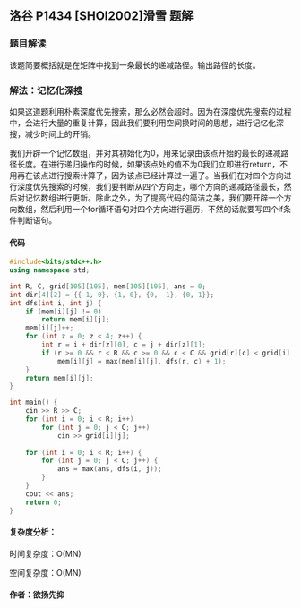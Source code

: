 ## 洛谷 P1434 [SHOI2002]滑雪 题解

### 题目解读

该题简要概括就是在矩阵中找到一条最长的递减路径。输出路径的长度。

### 解法：记忆化深搜

如果这道题利用朴素深度优先搜索，那么必然会超时。因为在深度优先搜索的过程中，会进行大量的重复计算，因此我们要利用空间换时间的思想，进行记忆化深搜，减少时间上的开销。

我们开辟一个记忆数组，并对其初始化为0，用来记录由该点开始的最长的递减路径长度。在进行递归操作的时候，如果该点处的值不为0我们立即进行return，不用再在该点进行搜索计算了，因为该点已经计算过一遍了。当我们在对四个方向进行深度优先搜索的时候，我们要判断从四个方向走，哪个方向的递减路径最长，然后对记忆数组进行更新。除此之外，为了提高代码的简洁之美，我们要开辟一个方向数组，然后利用一个for循环语句对四个方向进行遍历，不然的话就要写四个if条件判断语句。

#### 代码

```c++
#include<bits/stdc++.h>
using namespace std;

int R, C, grid[105][105], mem[105][105], ans = 0;
int dir[4][2] = {{-1, 0}, {1, 0}, {0, -1}, {0, 1}};
int dfs(int i, int j) {
    if (mem[i][j] != 0)
        return mem[i][j];
    mem[i][j]++;
    for (int z = 0; z < 4; z++) {
        int r = i + dir[z][0], c = j + dir[z][1];
        if (r >= 0 && r < R && c >= 0 && c < C && grid[r][c] < grid[i][j])
            mem[i][j] = max(mem[i][j], dfs(r, c) + 1);
    }
    return mem[i][j];
}

int main() {
    cin >> R >> C;
    for (int i = 0; i < R; i++)
        for (int j = 0; j < C; j++)
            cin >> grid[i][j];
    
    for (int i = 0; i < R; i++) {
        for (int j = 0; j < C; j++) {
            ans = max(ans, dfs(i, j));
        }
    }
    cout << ans;
    return 0;
}
```

#### 复杂度分析：

时间复杂度：O(MN)

空间复杂度：O(MN)

#### 作者：欲扬先抑